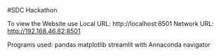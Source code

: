 #SDC Hackathon

To view the Website use 
  Local URL: http://localhost:8501
Network URL: http://192.168.46.82:8501

Programs used:
pandas
matplotlib
streamlit
with Annaconda navigator
